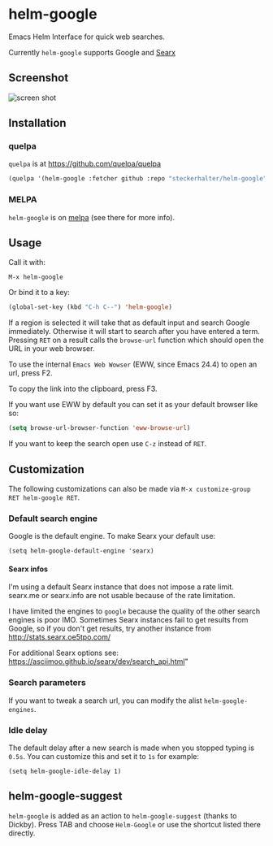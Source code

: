 # helm-google

Emacs Helm Interface for quick web searches.

Currently `helm-google` supports Google and [Searx](https://asciimoo.github.io/searx/)

## Screenshot

![screen shot](https://raw.github.com/steckerhalter/helm-google/master/screenshot.png)

## Installation

### quelpa

`quelpa` is at https://github.com/quelpa/quelpa

```lisp
(quelpa '(helm-google :fetcher github :repo "steckerhalter/helm-google"))
```

### MELPA

`helm-google` is on [melpa](https://melpa.org/) (see there for more info).

## Usage

Call it with:

    M-x helm-google

Or bind it to a key:

```lisp
(global-set-key (kbd "C-h C--") 'helm-google)
```

If a region is selected it will take that as default input and search Google immediately. Otherwise it will start to search after you have entered a term. Pressing `RET` on a result calls the `browse-url` function which should open the URL in your web browser.

To use the internal `Emacs Web Wowser` (EWW, since Emacs 24.4) to open an url, press <key>F2</key>.

To copy the link into the clipboard, press <key>F3</key>.

If you want use EWW by default you can set it as your default browser like so:

```lisp
(setq browse-url-browser-function 'eww-browse-url)
```

If you want to keep the search open use `C-z` instead of `RET`.

## Customization

The following customizations can also be made via `M-x customize-group RET helm-google RET`.

### Default search engine

Google is the default engine. To make Searx your default use:

``` emacs-lisp
(setq helm-google-default-engine 'searx)
```

#### Searx infos

I'm using a default Searx instance that does not impose a rate limit. searx.me or searx.info are not usable because of the rate limitation.

I have limited the engines to `google` because the quality of the other search engines is poor IMO. Sometimes Searx instances fail to get results from Google, so if you don't get results, try another instance from http://stats.searx.oe5tpo.com/

For additional Searx options see:
https://asciimoo.github.io/searx/dev/search_api.html"


### Search parameters

If you want to tweak a search url, you can modify the alist `helm-google-engines`. 

### Idle delay

The default delay after a new search is made when you stopped typing is `0.5s`. You can customize this and set it to `1s` for example:

``` emacs-lisp
(setq helm-google-idle-delay 1)
```

## helm-google-suggest

`helm-google` is added as an action to `helm-google-suggest` (thanks to Dickby). Press TAB and choose `Helm-Google` or use the shortcut listed there directly.
